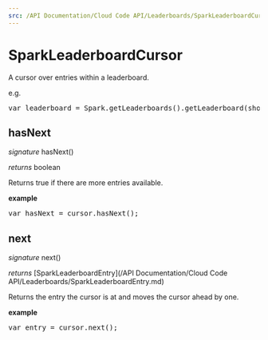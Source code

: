 ```yaml
---
src: /API Documentation/Cloud Code API/Leaderboards/SparkLeaderboardCursor.md
---
```


# SparkLeaderboardCursor

A cursor over entries within a leaderboard.

e.g.

<pre rel="highlighter" code-brush="js" contenteditable="false">var leaderboard = Spark.getLeaderboards().getLeaderboard(shortCode).getEntries();</pre>


## hasNext
_signature_ hasNext()</p>
_returns_ boolean</p>

Returns true if there are more entries available.

<b>example</b>

<pre rel="highlighter" code-brush="js" contenteditable="false">var hasNext = cursor.hasNext();</pre>

## next
_signature_ next()</p>
_returns_ [SparkLeaderboardEntry](/API Documentation/Cloud Code API/Leaderboards/SparkLeaderboardEntry.md)</p>

Returns the entry the cursor is at and moves the cursor ahead by one.

<b>example</b>

<pre rel="highlighter" code-brush="js" contenteditable="false">var entry = cursor.next();</pre>

